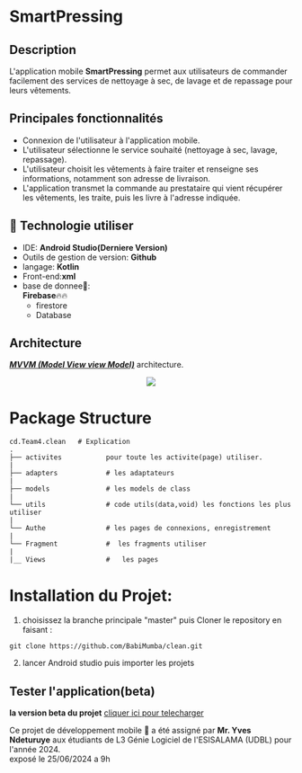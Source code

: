 SmartPressing
==================

## Description

L'application mobile **SmartPressing** permet aux utilisateurs de commander facilement des services de nettoyage à sec, de lavage et de repassage pour leurs vêtements.

## Principales fonctionnalités
* Connexion de l'utilisateur à l'application mobile.
* L'utilisateur sélectionne le service souhaité (nettoyage à sec, lavage, repassage).
* L'utilisateur choisit les vêtements à faire traiter et renseigne ses informations, notamment son adresse de livraison.
* L'application transmet la commande au prestataire qui vient récupérer les vêtements, les traite, puis les livre à l'adresse indiquée.

## 🚀 Technologie utiliser

*  IDE: **Android Studio(Derniere Version)**
*  Outils de gestion de version: **Github**
*  langage: **Kotlin**
*  Front-end:**xml**
*  base de donnee🏬:<br>
**Firebase**🔥🔥<br>
      - firestore<br>
      - Database

  ## Architecture
 [***MVVM (Model View view Model)***](https://learn.microsoft.com/fr-fr/windows/uwp/data-binding/data-binding-and-mvvm) architecture.

<p align="center">
  <img src="https://upload.wikimedia.org/wikipedia/commons/8/87/MVVMPattern.png" >
</p>

# Package Structure
    
    cd.Team4.clean   # Explication
    .
    ├── activites           pour toute les activite(page) utiliser. 
    |
    ├── adapters            # les adaptateurs             
    |
    ├── models              # les models de class
    |
    └── utils               # code utils(data,void) les fonctions les plus utiliser
    |
    └── Authe               # les pages de connexions, enregistrement
    |
    └── Fragment            #  les fragments utiliser
    |
    |__ Views               #   les pages 

# Installation du Projet:

1. choisissez la branche principale "master" puis Cloner le repository en faisant :

```
git clone https://github.com/BabiMumba/clean.git
```
2. lancer Android studio puis importer les projets

## Tester l'application(beta)
**la version beta du projet**
[cliquer ici pour telecharger](http://handlebarsjs.com/)

Ce projet de développement mobile 📱 a été assigné par **Mr. Yves Ndeturuye** aux étudiants de L3 Génie Logiciel de l'ESISALAMA (UDBL) pour l'année 2024.<br>
exposé le 25/06/2024 a 9h<br>
